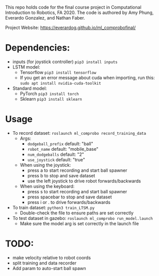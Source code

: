 This repo holds code for the final course project in Computational Introduction to Robotics, FA 2020. The code is authored by Amy Phung, Everardo Gonzalez, and Nathan Faber.

Project Website: https://everardog.github.io/ml_comprobofinal/

# Dependencies:
+ inputs (for joystick controller) `pip3 install inputs`
+ LSTM model:
    + Tensorflow `pip3 install tensorflow`
    + If you get an error message about cuda when importing, run this: `sudo apt install nvidia-cuda-toolkit`
+ Standard model:
    + PyTorch `pip3 install torch`
    + Sklearn `pip3 install sklearn`

# Usage
+ To record dataset: `roslaunch ml_comprobo record_training_data`
    + Args:
       + `dodgeball_prefix` default: "ball"
       + `robot_name` default: "mobile_base"
       + `num_dodgeballs` default: "2"
       + `use_joystick` default: "true"
    + When using the joystick:
       + press a to start recording and start ball spawner
       + press b to stop and save dataset
       + use the left joystick to drive robot forwards/backwards
    + When using the keyboard:
       + press s to start recording and start ball spawner
       + press spacebar to stop and save dataset
       + press i or . to drive forwards/backwards
+ To train dataset: `python3 train_LTSM.py`
   + Double-check the file to ensure paths are set correctly
+ To test dataset in gazebo: `roslaunch ml_comprobo run_model.launch`
   + Make sure the model arg is set correctly in the launch file

# TODO:
+ make velocity relative to robot coords
+ split training and data recorder
+ Add param to auto-start ball spawn
